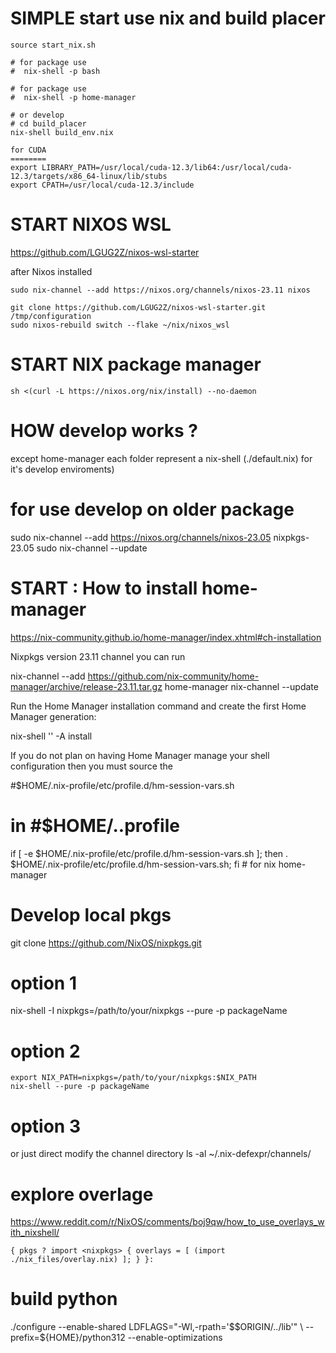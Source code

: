 
SIMPLE start use nix and build placer
=====================================

```
source start_nix.sh

# for package use 
#  nix-shell -p bash 

# for package use 
#  nix-shell -p home-manager

# or develop 
# cd build_placer
nix-shell build_env.nix

for CUDA
========
export LIBRARY_PATH=/usr/local/cuda-12.3/lib64:/usr/local/cuda-12.3/targets/x86_64-linux/lib/stubs
export CPATH=/usr/local/cuda-12.3/include
```


START NIXOS WSL
=================
https://github.com/LGUG2Z/nixos-wsl-starter


after Nixos installed
```
sudo nix-channel --add https://nixos.org/channels/nixos-23.11 nixos

git clone https://github.com/LGUG2Z/nixos-wsl-starter.git /tmp/configuration
sudo nixos-rebuild switch --flake ~/nix/nixos_wsl

```
START NIX package manager
==========================
```
sh <(curl -L https://nixos.org/nix/install) --no-daemon
```


HOW develop works ?
===================

except home-manager
each folder represent a nix-shell (./default.nix) for it's develop enviroments)

# for use develop on older package
sudo nix-channel --add https://nixos.org/channels/nixos-23.05 nixpkgs-23.05
sudo nix-channel --update

START : How to install home-manager
==============================

https://nix-community.github.io/home-manager/index.xhtml#ch-installation

Nixpkgs version 23.11 channel you can run

nix-channel --add https://github.com/nix-community/home-manager/archive/release-23.11.tar.gz home-manager
nix-channel --update

Run the Home Manager installation command and create the first Home Manager generation:

nix-shell '<home-manager>' -A install

If you do not plan on having Home Manager manage your shell configuration then you must source the

#$HOME/.nix-profile/etc/profile.d/hm-session-vars.sh
# in #$HOME/..profile

if [ -e $HOME/.nix-profile/etc/profile.d/hm-session-vars.sh ]; then . $HOME/.nix-profile/etc/profile.d/hm-session-vars.sh; fi # for nix home-manager

Develop local pkgs 
====================

git clone https://github.com/NixOS/nixpkgs.git

# option 1
nix-shell -I nixpkgs=/path/to/your/nixpkgs --pure -p packageName

# option 2

```
export NIX_PATH=nixpkgs=/path/to/your/nixpkgs:$NIX_PATH
nix-shell --pure -p packageName
```

# option 3

or just direct modify the channel directory
ls -al ~/.nix-defexpr/channels/


explore overlage
==========
https://www.reddit.com/r/NixOS/comments/boj9qw/how_to_use_overlays_with_nixshell/

```
{ pkgs ? import <nixpkgs> { overlays = [ (import ./nix_files/overlay.nix) ]; } }:
```


build python
============
./configure --enable-shared LDFLAGS="-Wl,-rpath='\$\$ORIGIN/../lib'" \ 
	--prefix=${HOME}/python312  --enable-optimizations
